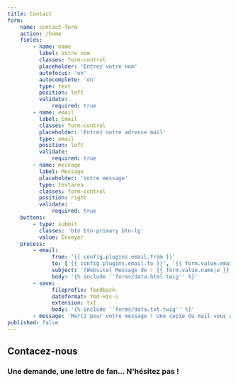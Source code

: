 ```yaml
---
title: Contact
form:
    name: contact-form
    action: /home
    fields:
        - name: name
          label: Votre nom
          classes: form-control
          placeholder: 'Entrez votre nom'
          autofocus: 'on'
          autocomplete: 'on'
          type: text
          position: left
          validate:
              required: true
        - name: email
          label: Email
          classes: form-control
          placeholder: 'Entrez votre adresse mail'
          type: email
          position: left
          validate:
              required: true
        - name: message
          label: Message
          placeholder: 'Votre message'
          type: textarea
          classes: form-control
          position: right
          validate:
              required: true
    buttons:
        - type: submit
          classes: 'btn btn-primary btn-lg'
          value: Envoyer
    process:
        - email:
              from: '{{ config.plugins.email.from }}'
              to: ['{{ config.plugins.email.to }}', '{{ form.value.email }}']
              subject: '[Website] Message de : {{ form.value.name|e }}'
              body: '{% include ''forms/data.html.twig'' %}'
        - save:
              fileprefix: feedback-
              dateformat: Ymd-His-u
              extension: txt
              body: '{% include ''forms/data.txt.twig'' %}'
        - message: 'Merci pour votre message ! Une copie du mail vous atend dans votre boite mail.'
published: false
---
```


## Contacez-nous

### Une demande, une lettre de fan... N'hésitez pas !
